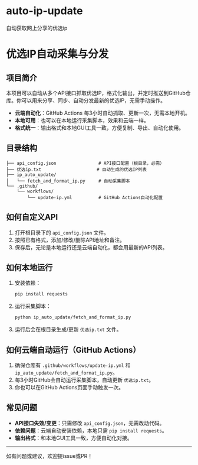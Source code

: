# auto-ip-update
自动获取网上分享的优选ip

# 优选IP自动采集与分发

## 项目简介

本项目可以自动从多个API接口抓取优选IP，格式化输出，并定时推送到GitHub仓库。你可以用来分享、同步、自动分发最新的优选IP，无需手动操作。

- **云端自动化**：GitHub Actions 每3小时自动抓取、更新一次，无需本地开机。
- **本地可用**：也可以在本地运行采集脚本，效果和云端一样。
- **格式统一**：输出格式和本地GUI工具一致，方便复制、导出、自动化使用。

## 目录结构

```
├── api_config.json                # API接口配置（根目录，必需）
├── 优选ip.txt                     # 自动生成的优选IP列表
├── ip_auto_update/
│   └── fetch_and_format_ip.py     # 自动采集脚本
└── .github/
    └── workflows/
        └── update-ip.yml          # GitHub Actions自动化配置
```

## 如何自定义API

1. 打开根目录下的 `api_config.json` 文件。
2. 按照已有格式，添加/修改/删除API地址和备注。
3. 保存后，无论是本地运行还是云端自动化，都会用最新的API列表。

## 如何本地运行

1. 安装依赖：
   ```bash
   pip install requests
   ```
2. 运行采集脚本：
   ```bash
   python ip_auto_update/fetch_and_format_ip.py
   ```
3. 运行后会在根目录生成/更新 `优选ip.txt` 文件。

## 如何云端自动运行（GitHub Actions）

1. 确保仓库有 `.github/workflows/update-ip.yml` 和 `ip_auto_update/fetch_and_format_ip.py`。
2. 每3小时GitHub会自动运行采集脚本，自动更新 `优选ip.txt`。
3. 你也可以在GitHub Actions页面手动触发一次。

## 常见问题
- **API接口失效/变更**：只需修改 `api_config.json`，无需改动代码。
- **依赖问题**：云端自动安装依赖，本地只需 `pip install requests`。
- **输出格式**：和本地GUI工具一致，方便自动化对接。

---

如有问题或建议，欢迎提issue或PR！ 
